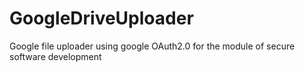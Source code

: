 # GoogleDriveUploader
Google file uploader using google OAuth2.0 for the module of secure software development

